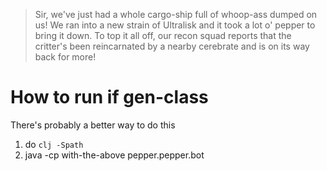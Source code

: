 > Sir, we've just had a whole cargo-ship full of whoop-ass dumped on us! We ran into a new strain of Ultralisk and it took a lot o' pepper to bring it down. To top it all off, our recon squad reports that the critter's been reincarnated by a nearby cerebrate and is on its way back for more!

# How to run if gen-class

There's probably a better way to do this

1. do `clj -Spath`
2. java -cp with-the-above pepper.pepper.bot
